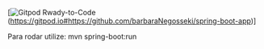 [![Gitpod Rwady-to-Code](https://img.shields.io/badge/Gitpod-Ready--to--Code-blue?logo=gitpod)(https://gitpod.io#https://github.com/barbaraNegosseki/spring-boot-app)]

Para rodar utilize: mvn spring-boot:run